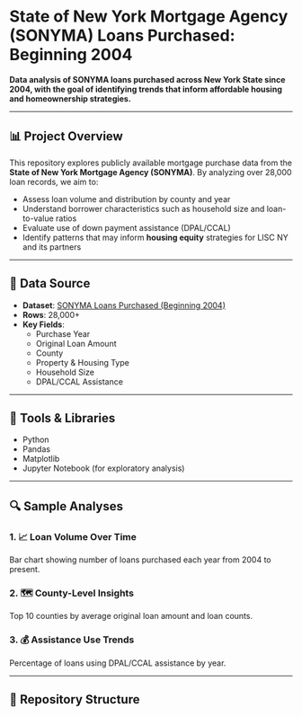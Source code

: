 # State of New York Mortgage Agency (SONYMA) Loans Purchased: Beginning 2004

**Data analysis of SONYMA loans purchased across New York State since 2004, with the goal of identifying trends that inform affordable housing and homeownership strategies.**

---

## 📊 Project Overview

This repository explores publicly available mortgage purchase data from the **State of New York Mortgage Agency (SONYMA)**. By analyzing over 28,000 loan records, we aim to:

- Assess loan volume and distribution by county and year
- Understand borrower characteristics such as household size and loan-to-value ratios
- Evaluate use of down payment assistance (DPAL/CCAL)
- Identify patterns that may inform **housing equity** strategies for LISC NY and its partners

---

## 📂 Data Source

- **Dataset**: [SONYMA Loans Purchased (Beginning 2004)](https://data.ny.gov)
- **Rows**: 28,000+
- **Key Fields**:
  - Purchase Year
  - Original Loan Amount
  - County
  - Property & Housing Type
  - Household Size
  - DPAL/CCAL Assistance

---

## 🧰 Tools & Libraries

- Python
- Pandas
- Matplotlib
- Jupyter Notebook (for exploratory analysis)

---

## 🔍 Sample Analyses

### 1. 📈 Loan Volume Over Time
Bar chart showing number of loans purchased each year from 2004 to present.

### 2. 🗺️ County-Level Insights
Top 10 counties by average original loan amount and loan counts.

### 3. 💰 Assistance Use Trends
Percentage of loans using DPAL/CCAL assistance by year.

---

## 📁 Repository Structure

